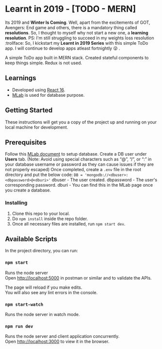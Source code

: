 # Learnt in 2019 - [TODO - MERN]

Its 2019 and **Winter Is Coming**. Well, apart from the excitements of GOT, Avengers: End game and others, there is a mandatory thing called **resolutions**. So, I thought to myself why not start a new one, a **learning resolution**.
PS: I'm still struggling to succeed in my weights loss resolution :trollface:
So, I kickstart my **Learnt in 2019 Series** with this simple ToDo app. I will continue to develop apps atleast fortnightly :stuck_out_tongue_winking_eye: .

A simple ToDo app built in MERN stack. Created stateful components to keep things simple. Redux is not used.

## Learnings

* Developed using [React 16](https://reactjs.org/).
* [MLab](https://mlab.com/) is used for database purpose.

## Getting Started

These instructions will get you a copy of the project up and running on your local machine for development.

## Prerequisites

Follow this [MLab document](https://docs.mlab.com/connecting/) to setup database.
Create a DB user under **Users** tab. (Note: Avoid using special characters such as “@”, “/”, or “:” in your database username or password as they can cause issues if they are not properly escaped)
Once completed, create a ```.env``` file in the root directory and put the below code:
```DB = 'mongodb://<dbuser>:<dbpassword>@<dburi>'```
dbuser - The user created.
dbpassword - The user's corresponding password.
dburi - You can find this in the MLab page once you create a database.

### Installing

1. Clone this repo to your local.
2. Do ```npm install``` inside the repo folder.
3. Once all necessary files are installed, run ```npm start dev```.

## Available Scripts

In the project directory, you can run:

### `npm start`

Runs the node server<br>
Open [http://localhost:5000](http://localhost:5000) in postman or similar and to validate the APIs.

The page will reload if you make edits.<br>
You will also see any lint errors in the console.

### `npm start-watch`

Runs the node server in watch mode.<br>

### `npm run dev`

Runs the node server and client application concurrently.<br>
Open [http://localhost:3000](http://localhost:3000) to view it in the browser.
